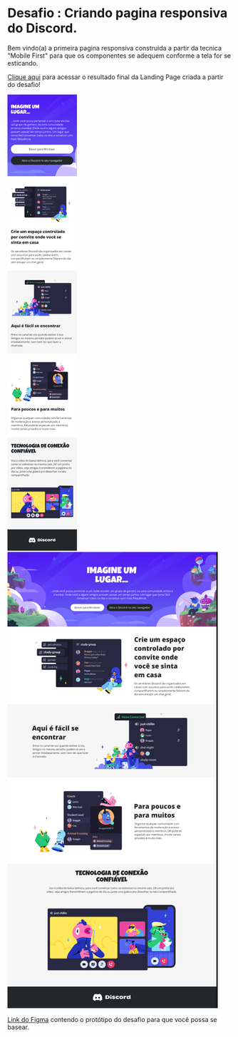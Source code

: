 # Desafio : Criando pagina responsiva do Discord.

Bem vindo(a) a primeira pagina responsiva construida a partir da tecnica "Mobile First" para que os componentes se adequem conforme a tela for se esticando.

[Clique aqui](https://micheleambrosio.github.io/dio-trilha-css-desafio-01/) para acessar o resultado final da Landing Page criada a partir do desafio!

![image](/mobile-discord.png)
![image](/widescreen-discord.png)

[Link do Figma](https://www.figma.com/design/NRBYrG5d4DSzObv7dpTqoM/Desafio-Responsividade---DIO?node-id=0-1&t=VUPKWYCBBptcyYfy-0) contendo o protótipo do desafio para
que você possa se basear.

